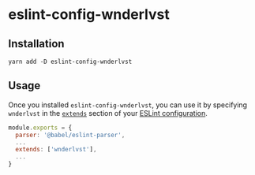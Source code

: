 # eslint-config-wnderlvst

## Installation

```
yarn add -D eslint-config-wnderlvst
```

## Usage

Once you installed `eslint-config-wnderlvst`, you can use it by specifying `wnderlvst` in the [`extends`](http://eslint.org/docs/user-guide/configuring#extending-configuration-files) section of your [ESLint configuration](http://eslint.org/docs/user-guide/configuring).

```js
module.exports = {
  parser: '@babel/eslint-parser',
  ...
  extends: ['wnderlvst'],
  ...
}

```

